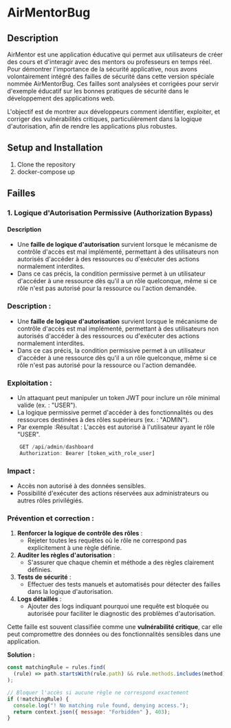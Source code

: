 # AirMentorBug

## Description
AirMentor est une application éducative qui permet aux utilisateurs de créer des cours et d'interagir avec des mentors ou professeurs en temps réel. Pour démontrer l'importance de la sécurité applicative, nous avons volontairement intégré des failles de sécurité dans cette version spéciale nommée AirMentorBug. Ces failles sont analysées et corrigées pour servir d'exemple éducatif sur les bonnes pratiques de sécurité dans le développement des applications web.

L'objectif est de montrer aux développeurs comment identifier, exploiter, et corriger des vulnérabilités critiques, particulièrement dans la logique d'autorisation, afin de rendre les applications plus robustes.

## Setup and Installation
1. Clone the repository
2. docker-compose up

## Failles

### 1. Logique d'Autorisation Permissive (Authorization Bypass)

#### Description

- Une **faille de logique d'autorisation** survient lorsque le mécanisme de contrôle d'accès est mal implémenté, permettant à des utilisateurs non autorisés d'accéder à des ressources ou d'exécuter des actions normalement interdites.
- Dans ce cas précis, la condition permissive permet à un utilisateur d'accéder à une ressource dès qu'il a un rôle quelconque, même si ce rôle n'est pas autorisé pour la ressource ou l'action demandée.


### **Description** :

- Une **faille de logique d'autorisation** survient lorsque le mécanisme de contrôle d'accès est mal implémenté, permettant à des utilisateurs non autorisés d'accéder à des ressources ou d'exécuter des actions normalement interdites.
- Dans ce cas précis, la condition permissive permet à un utilisateur d'accéder à une ressource dès qu'il a un rôle quelconque, même si ce rôle n'est pas autorisé pour la ressource ou l'action demandée.

### **Exploitation** :

- Un attaquant peut manipuler un token JWT pour inclure un rôle minimal valide (ex. : "USER").
- La logique permissive permet d'accéder à des fonctionnalités ou des ressources destinées à des rôles supérieurs (ex. : "ADMIN").
- Par exemple :Résultat : L'accès est autorisé à l'utilisateur ayant le rôle "USER".

```jsx
    GET /api/admin/dashboard
    Authorization: Bearer [token_with_role_user]
```


### **Impact** :

- Accès non autorisé à des données sensibles.
- Possibilité d'exécuter des actions réservées aux administrateurs ou autres rôles privilégiés.

### **Prévention et correction** :

1. **Renforcer la logique de contrôle des rôles** :
    - Rejeter toutes les requêtes où le rôle ne correspond pas explicitement à une règle définie.
2. **Auditer les règles d'autorisation** :
    - S'assurer que chaque chemin et méthode a des règles clairement définies.
3. **Tests de sécurité** :
    - Effectuer des tests manuels et automatisés pour détecter des failles dans la logique d'autorisation.
4. **Logs détaillés** :
    - Ajouter des logs indiquant pourquoi une requête est bloquée ou autorisée pour faciliter le diagnostic des problèmes d'autorisation.

Cette faille est souvent classifiée comme une **vulnérabilité critique**, car elle peut compromettre des données ou des fonctionnalités sensibles dans une application.

**Solution :**

```jsx
const matchingRule = rules.find(
  (rule) => path.startsWith(rule.path) && rule.methods.includes(method) && rule.roles.includes(role)
);

// Bloquer l'accès si aucune règle ne correspond exactement
if (!matchingRule) {
  console.log("! No matching rule found, denying access.");
  return context.json({ message: "Forbidden" }, 403);
}

```